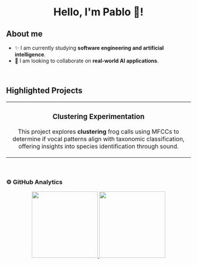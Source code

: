 <div align="center">
<h1 align="center">Hello, I'm Pablo 👋!</h1>
</div>

## About me

- ✨ I am currently studying **software engineering and artificial intelligence**.
- 🤖 I am looking to collaborate on **real-world AI applications**.
<br>

## Highlighted Projects
<table>
<tr>
<td width="50%">
<h3 align="center">Clustering Experimentation</h3>
<div align="center">
<a href="https://github.com/PabloFuen/Android-Expert" target="_blank"></a>
<p>This project explores <strong> clustering </strong> frog calls using MFCCs to determine if vocal patterns align with taxonomic classification, offering insights into species identification through sound.</p>
</div>
</td>

</table>                                                                                 
<br>

### ⚙️ GitHub Analytics

<p align="center">
<a href="https://github.com/PabloFuen">
  <img height="180em" src="https://github-readme-stats-eight-theta.vercel.app/api?username=PabloFuen&show_icons=true&theme=algolia&include_all_commits=true&count_private=true"/>
  <img height="180em" src="https://github-readme-stats-eight-theta.vercel.app/api/top-langs/?username=PabloFuen&layout=compact&langs_count=8&theme=algolia"/>
</a>
</p>
